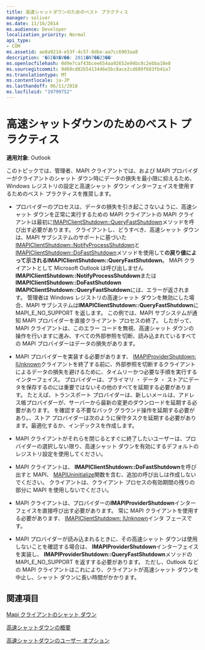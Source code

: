 ```yaml
---
title: 高速シャットダウンのためのベスト プラクティス
manager: soliver
ms.date: 11/16/2014
ms.audience: Developer
localization_priority: Normal
api_type:
- COM
ms.assetid: ae8a9214-e53f-4c57-8dbe-aa7cc6903aa8
description: '�ŏI�X�V��: 2011�N7��23��'
ms.openlocfilehash: 0d9e7caf43bcee654aa92652e94bc8c2ebba18e8
ms.sourcegitcommit: 9d60cd82b5413446e5bc8ace2cd689f683fb41a7
ms.translationtype: MT
ms.contentlocale: ja-JP
ms.lasthandoff: 06/11/2018
ms.locfileid: "19799752"
---
```

# <a name="best-practices-for-fast-shutdown"></a>高速シャットダウンのためのベスト プラクティス

  
  
**適用対象**: Outlook 
  
このトピックでは、管理者、MAPI クライアントでは、および MAPI プロバイダーがクライアントのシャット ダウン時にデータの損失を最小限に抑えるため、Windows レジストリの設定と高速シャット ダウン インターフェイスを使用するためのベスト プラクティスを推奨します。
  
- プロバイダーのプロセスは、データの損失を引き起こさないように、高速シャット ダウンを正常に実行するための MAPI クライアントの MAPI クライアントは最初に[IMAPIClientShutdown::QueryFastShutdown](imapiclientshutdown-queryfastshutdown.md)メソッドを呼び出す必要があります。 クライアントし、どうすべき、高速シャット ダウンは、MAPI サブシステムのサポートに基づいた[IMAPIClientShutdown::NotifyProcessShutdown](imapiclientshutdown-notifyprocessshutdown.md)と[IMAPIClientShutdown::DoFastShutdown](imapiclientshutdown-dofastshutdown.md)メソッドを使用して**の戻り値によって示されるIMAPIClientShutdown::QueryFastShutdown**。 MAPI クライアントとして Microsoft Outlook は呼び出しません**IMAPIClientShutdown::NotifyProcessShutdown**または**IMAPIClientShutdown::DoFastShutdown** **IMAPIClientShutdown::QueryFastShutdown**には、エラーが返されます。 管理者は Windows レジストリの高速シャット ダウンを無効にした場合、MAPI サブシステムは**IMAPIClientShutdown::QueryFastShutdown**に MAPI_E_NO_SUPPORT を返します。 この例では、MAPI サブシステムが通知 MAPI プロバイダーを直接クライアント プロセスの終了。 したがって、MAPI クライアントは、このエラー コードを無視、高速シャット ダウンの操作を行いますに進み、すべての外部参照を切断、読み込まれているすべての MAPI プロバイダーはデータの損失があります。 
    
- MAPI プロバイダーを実装する必要があります、 [IMAPIProviderShutdown: IUnknown](imapiprovidershutdowniunknown.md)クライアントを終了する前に、外部参照を切断するクライアントによるデータの損失を避けるために、タイムリーかつ必要な手順を実行するインターフェイス。 プロバイダーは、プライマリ ・ データ ・ ストアにデータを保存するのには重要ではないその他のすべてを延期する必要があります。 たとえば、トランスポート プロバイダーは、新しいメールは、アドレス帳プロバイダーが、サーバーから最新の変更のダウンロードを延期する必要があります。 を確認する不要なバック グラウンド操作を延期する必要があり。、ストア プロバイダーは次のように保守タスクを延期する必要があります。最適化するか、インデックスを作成します。 
    
- MAPI クライアントがそれらを閉じるとすぐに終了したいユーザーは、プロバイダーの選択しない限り、高速シャット ダウンを有効にするデフォルトのレジストリ設定を使用してください。
    
- MAPI クライアントは、 **IMAPIClientShutdown::DoFastShutdown**を呼び出すと MAPI、 [MAPIUninitialize](mapiuninitialize.md)関数を含む、追加の呼び出しは作成しないでください。 クライアントは、クライアント プロセスの有効期間の残りの部分に MAPI を使用しないでください。 
    
- MAPI クライアントは、プロバイダーの**IMAPIProviderShutdown**インターフェイスを直接呼び出す必要があります。 常に MAPI クライアントを使用する必要があります、 [IMAPIClientShutdown: IUnknown](imapiclientshutdowniunknown.md)インタ フェースです。 
    
- MAPI プロバイダーが読み込まれるときに、その高速シャット ダウンは使用しないことを確認する場合は、 **IMAPIProviderShutdown**インターフェイスを実装し、 **IMAPIProviderShutdown::QueryFastShutdown**メソッドの MAPI_E_NO_SUPPORT を返すする必要があります。 ただし、Outlook などの MAPI クライアントはこれにより、クライアントが高速シャット ダウンを中止し、シャット ダウンに長い時間がかかります。 
    
## <a name="see-also"></a>関連項目



[Mapi クライアントのシャット ダウン](client-shutdown-in-mapi.md)
  
[高速シャットダウンの概要](fast-shutdown-overview.md)
  
[高速シャットダウンのユーザー オプション](fast-shutdown-user-options.md)

